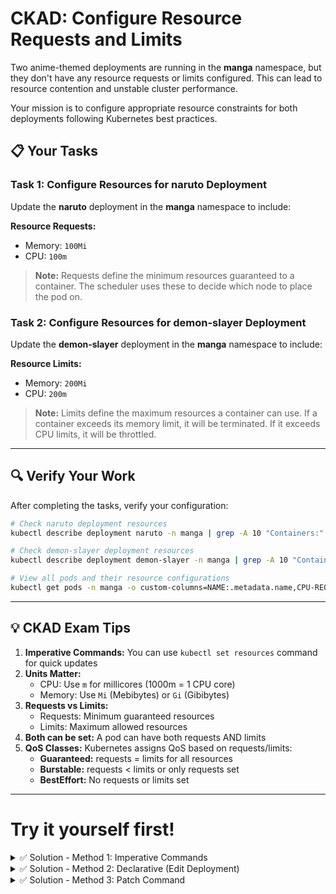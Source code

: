# CKAD: Configure Resource Requests and Limits

Two anime-themed deployments are running in the **manga** namespace, but they don't have any resource requests or limits configured. This can lead to resource contention and unstable cluster performance.

Your mission is to configure appropriate resource constraints for both deployments following Kubernetes best practices.

## 📋 Your Tasks

### Task 1: Configure Resources for naruto Deployment

Update the **naruto** deployment in the **manga** namespace to include:

**Resource Requests:**
- Memory: `100Mi`
- CPU: `100m`

> **Note:** Requests define the minimum resources guaranteed to a container. The scheduler uses these to decide which node to place the pod on.

### Task 2: Configure Resources for demon-slayer Deployment

Update the **demon-slayer** deployment in the **manga** namespace to include:

**Resource Limits:**
- Memory: `200Mi`
- CPU: `200m`

> **Note:** Limits define the maximum resources a container can use. If a container exceeds its memory limit, it will be terminated. If it exceeds CPU limits, it will be throttled.

---

## 🔍 Verify Your Work

After completing the tasks, verify your configuration:

```bash
# Check naruto deployment resources
kubectl describe deployment naruto -n manga | grep -A 10 "Containers:"

# Check demon-slayer deployment resources
kubectl describe deployment demon-slayer -n manga | grep -A 10 "Containers:"

# View all pods and their resource configurations
kubectl get pods -n manga -o custom-columns=NAME:.metadata.name,CPU-REQUEST:.spec.containers[0].resources.requests.cpu,CPU-LIMIT:.spec.containers[0].resources.limits.cpu,MEM-REQUEST:.spec.containers[0].resources.requests.memory,MEM-LIMIT:.spec.containers[0].resources.limits.memory
```

---

## 💡 CKAD Exam Tips

1. **Imperative Commands:** You can use `kubectl set resources` command for quick updates
2. **Units Matter:** 
   - CPU: Use `m` for millicores (1000m = 1 CPU core)
   - Memory: Use `Mi` (Mebibytes) or `Gi` (Gibibytes)
3. **Requests vs Limits:**
   - Requests: Minimum guaranteed resources
   - Limits: Maximum allowed resources
4. **Both can be set:** A pod can have both requests AND limits
5. **QoS Classes:** Kubernetes assigns QoS based on requests/limits:
   - **Guaranteed:** requests = limits for all resources
   - **Burstable:** requests < limits or only requests set
   - **BestEffort:** No requests or limits set

---

# Try it yourself first!

<details><summary>✅ Solution - Method 1: Imperative Commands</summary>

```bash
# Task 1: Configure requests for naruto
kubectl set resources deployment naruto \
  --requests=cpu=100m,memory=100Mi \
  -n manga

# Wait for rollout
kubectl rollout status deployment/naruto -n manga

# Task 2: Configure limits for demon-slayer
kubectl set resources deployment demon-slayer \
  --limits=cpu=200m,memory=200Mi \
  -n manga

# Wait for rollout
kubectl rollout status deployment/demon-slayer -n manga

# Verify
kubectl get pods -n manga -o custom-columns=NAME:.metadata.name,CPU-REQ:.spec.containers[0].resources.requests.cpu,CPU-LIM:.spec.containers[0].resources.limits.cpu,MEM-REQ:.spec.containers[0].resources.requests.memory,MEM-LIM:.spec.containers[0].resources.limits.memory
```

</details>

<details><summary>✅ Solution - Method 2: Declarative (Edit Deployment)</summary>

```bash
# Task 1: Edit naruto deployment
kubectl edit deployment naruto -n manga
```

Add the following under `spec.template.spec.containers[0]`:

```yaml
        resources:
          requests:
            cpu: "100m"
            memory: "100Mi"
```

```bash
# Task 2: Edit demon-slayer deployment
kubectl edit deployment demon-slayer -n manga
```

Add the following under `spec.template.spec.containers[0]`:

```yaml
        resources:
          limits:
            cpu: "200m"
            memory: "200Mi"
```

</details>

<details><summary>✅ Solution - Method 3: Patch Command</summary>

```bash
# Task 1: Patch naruto deployment with requests
kubectl patch deployment naruto -n manga --type='json' -p='[
  {
    "op": "add",
    "path": "/spec/template/spec/containers/0/resources",
    "value": {
      "requests": {
        "cpu": "100m",
        "memory": "100Mi"
      }
    }
  }
]'

# Task 2: Patch demon-slayer deployment with limits
kubectl patch deployment demon-slayer -n manga --type='json' -p='[
  {
    "op": "add",
    "path": "/spec/template/spec/containers/0/resources",
    "value": {
      "limits": {
        "cpu": "200m",
        "memory": "200Mi"
      }
    }
  }
]'

# Verify both deployments
kubectl rollout status deployment/naruto -n manga
kubectl rollout status deployment/demon-slayer -n manga
```

</details>

